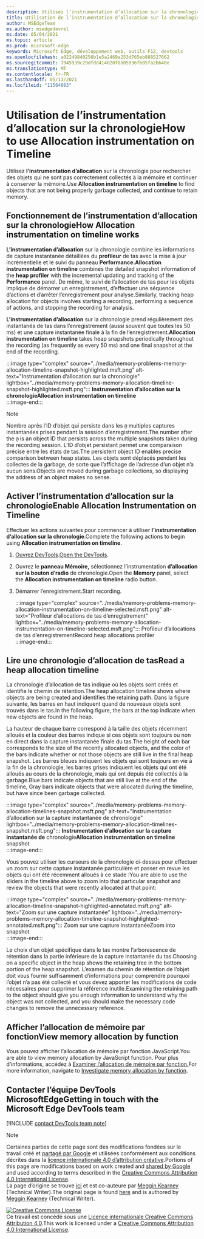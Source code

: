 ```yaml
---
description: Utilisez l’instrumentation d’allocation sur la chronologie pour rechercher des objets qui ne sont pas correctement collectés à la mémoire et continuer à conserver la mémoire.
title: Utilisation de l’instrumentation d’allocation sur la chronologie
author: MSEdgeTeam
ms.author: msedgedevrel
ms.date: 05/04/2021
ms.topic: article
ms.prod: microsoft-edge
keywords: Microsoft Edge, développement web, outils F12, devtools
ms.openlocfilehash: a02249840256b1e5a2469a253d765eb888527662
ms.sourcegitcommit: 7945939c29dfdd414020f8b05936f605fa2b640e
ms.translationtype: MT
ms.contentlocale: fr-FR
ms.lasthandoff: 05/13/2021
ms.locfileid: "11564083"
---
```

<!-- Copyright Meggin Kearney 

   Licensed under the Apache License, Version 2.0 (the "License");
   you may not use this file except in compliance with the License.
   You may obtain a copy of the License at

       https://www.apache.org/licenses/LICENSE-2.0

   Unless required by applicable law or agreed to in writing, software
   distributed under the License is distributed on an "AS IS" BASIS,
   WITHOUT WARRANTIES OR CONDITIONS OF ANY KIND, either express or implied.
   See the License for the specific language governing permissions and
   limitations under the License. -->
# <a name="how-to-use-allocation-instrumentation-on-timeline"></a><span data-ttu-id="2bfe3-104">Utilisation de l’instrumentation d’allocation sur la chronologie</span><span class="sxs-lookup"><span data-stu-id="2bfe3-104">How to use Allocation instrumentation on Timeline</span></span>  

<span data-ttu-id="2bfe3-105">Utilisez **l’instrumentation d’allocation** sur la chronologie pour rechercher des objets qui ne sont pas correctement collectés à la mémoire et continuer à conserver la mémoire.</span><span class="sxs-lookup"><span data-stu-id="2bfe3-105">Use **Allocation instrumentation on timeline** to find objects that are not being properly garbage collected, and continue to retain memory.</span></span>  

## <a name="how-allocation-instrumentation-on-timeline-works"></a><span data-ttu-id="2bfe3-106">Fonctionnement de l’instrumentation d’allocation sur la chronologie</span><span class="sxs-lookup"><span data-stu-id="2bfe3-106">How Allocation instrumentation on timeline works</span></span>  

<span data-ttu-id="2bfe3-107">**L’instrumentation d’allocation** sur la chronologie combine les informations de capture instantanée détaillées du **profileur** de tas avec la mise à jour incrémentielle et le suivi du panneau **Performance.**</span><span class="sxs-lookup"><span data-stu-id="2bfe3-107">**Allocation instrumentation on timeline** combines the detailed snapshot information of the **heap profiler** with the incremental updating and tracking of the **Performance** panel.</span></span>  <span data-ttu-id="2bfe3-108">De même, le suivi de l’allocation de tas pour les objets implique de démarrer un enregistrement, d’effectuer une séquence d’actions et d’arrêter l’enregistrement pour analyse.</span><span class="sxs-lookup"><span data-stu-id="2bfe3-108">Similarly, tracking heap allocation for objects involves starting a recording, performing a sequence of actions, and stopping the recording for analysis.</span></span>  

<!--todo: add profile memory problems (heap profiler) section when available  -->  
<!--todo: add profile evaluate performance (Performance panel) section when available  -->  

<span data-ttu-id="2bfe3-109">**L’instrumentation d’allocation** sur la chronologie prend régulièrement des instantanés de tas dans l’enregistrement \(aussi souvent que toutes les 50 ms\) et une capture instantanée finale à la fin de l’enregistrement.</span><span class="sxs-lookup"><span data-stu-id="2bfe3-109">**Allocation instrumentation on timeline** takes heap snapshots periodically throughout the recording \(as frequently as every 50 ms\) and one final snapshot at the end of the recording.</span></span>  

:::image type="complex" source="../media/memory-problems-memory-allocation-timeline-snapshot-highlighted.msft.png" alt-text="Instrumentation d’allocation sur la chronologie" lightbox="../media/memory-problems-memory-allocation-timeline-snapshot-highlighted.msft.png":::
   **<span data-ttu-id="2bfe3-111">Instrumentation d’allocation sur la chronologie</span><span class="sxs-lookup"><span data-stu-id="2bfe3-111">Allocation instrumentation on timeline</span></span>**  
:::image-end:::  

> [!NOTE]
> <span data-ttu-id="2bfe3-112">Nombre après l’ID d’objet qui persiste dans les `@` multiples captures instantanées prises pendant la session d’enregistrement.</span><span class="sxs-lookup"><span data-stu-id="2bfe3-112">The number after the `@` is an object ID that persists across the multiple snapshots taken during the recording session.</span></span>  <span data-ttu-id="2bfe3-113">L’ID d’objet persistant permet une comparaison précise entre les états de tas.</span><span class="sxs-lookup"><span data-stu-id="2bfe3-113">The persistent object ID enables precise comparison between heap states.</span></span>  <span data-ttu-id="2bfe3-114">Les objets sont déplacés pendant les collectes de la garbage, de sorte que l’affichage de l’adresse d’un objet n’a aucun sens.</span><span class="sxs-lookup"><span data-stu-id="2bfe3-114">Objects are moved during garbage collections, so displaying the address of an object makes no sense.</span></span>  

## <a name="enable-allocation-instrumentation-on-timeline"></a><span data-ttu-id="2bfe3-115">Activer l’instrumentation d’allocation sur la chronologie</span><span class="sxs-lookup"><span data-stu-id="2bfe3-115">Enable Allocation Instrumentation on Timeline</span></span>  

<span data-ttu-id="2bfe3-116">Effectuer les actions suivantes pour commencer à utiliser **l’instrumentation d’allocation sur la chronologie**.</span><span class="sxs-lookup"><span data-stu-id="2bfe3-116">Complete the following actions to begin using **Allocation instrumentation on timeline**.</span></span>  

1.  <span data-ttu-id="2bfe3-117">[Ouvrez DevTools][DevtoolsOpenIndex].</span><span class="sxs-lookup"><span data-stu-id="2bfe3-117">[Open the DevTools][DevtoolsOpenIndex].</span></span>  
1.  <span data-ttu-id="2bfe3-118">Ouvrez le **panneau Mémoire,** sélectionnez l’instrumentation **d’allocation sur la bouton d’radio** de chronologie.</span><span class="sxs-lookup"><span data-stu-id="2bfe3-118">Open the **Memory** panel, select the **Allocation instrumentation on timeline** radio button.</span></span>  
1.  <span data-ttu-id="2bfe3-119">Démarrer l’enregistrement.</span><span class="sxs-lookup"><span data-stu-id="2bfe3-119">Start recording.</span></span>  
    
    :::image type="complex" source="../media/memory-problems-memory-allocation-instrumentation-on-timeline-selected.msft.png" alt-text="Profileur d’allocations de tas d’enregistrement" lightbox="../media/memory-problems-memory-allocation-instrumentation-on-timeline-selected.msft.png":::
       <span data-ttu-id="2bfe3-121">Profileur d’allocations de tas d’enregistrement</span><span class="sxs-lookup"><span data-stu-id="2bfe3-121">Record heap allocations profiler</span></span>  
    :::image-end:::  
    
## <a name="read-a-heap-allocation-timeline"></a><span data-ttu-id="2bfe3-122">Lire une chronologie d’allocation de tas</span><span class="sxs-lookup"><span data-stu-id="2bfe3-122">Read a heap allocation timeline</span></span>  

<span data-ttu-id="2bfe3-123">La chronologie d’allocation de tas indique où les objets sont créés et identifie le chemin de rétention.</span><span class="sxs-lookup"><span data-stu-id="2bfe3-123">The heap allocation timeline shows where objects are being created and identifies the retaining path.</span></span>  <span data-ttu-id="2bfe3-124">Dans la figure suivante, les barres en haut indiquent quand de nouveaux objets sont trouvés dans le tas.</span><span class="sxs-lookup"><span data-stu-id="2bfe3-124">In the following figure, the bars at the top indicate when new objects are found in the heap.</span></span>  

<span data-ttu-id="2bfe3-125">La hauteur de chaque barre correspond à la taille des objets récemment alloués et la couleur des barres indique si ces objets sont toujours ou non en direct dans la capture instantanée finale du tas.</span><span class="sxs-lookup"><span data-stu-id="2bfe3-125">The height of each bar corresponds to the size of the recently allocated objects, and the color of the bars indicate whether or not those objects are still live in the final heap snapshot.</span></span>  <span data-ttu-id="2bfe3-126">Les barres bleues indiquent les objets qui sont toujours en vie à la fin de la chronologie, les barres grises indiquent les objets qui ont été alloués au cours de la chronologie, mais qui ont depuis été collectés à la garbage.</span><span class="sxs-lookup"><span data-stu-id="2bfe3-126">Blue bars indicate objects that are still live at the end of the timeline, Gray bars indicate objects that were allocated during the timeline, but have since been garbage collected.</span></span>  

:::image type="complex" source="../media/memory-problems-memory-allocation-timelines-snapshot.msft.png" alt-text="Instrumentation d’allocation sur la capture instantanée de chronologie" lightbox="../media/memory-problems-memory-allocation-timelines-snapshot.msft.png":::
   <span data-ttu-id="2bfe3-128">**Instrumentation d’allocation sur la capture instantanée de** chronologie</span><span class="sxs-lookup"><span data-stu-id="2bfe3-128">**Allocation instrumentation on timeline** snapshot</span></span>  
:::image-end:::  

<!--In the following figure, an action was performed 3 times.  The sample program caches five objects, so the last five blue bars are expected.  But the left-most blue bar indicates a potential problem.  -->  
<!--todo: redo figure 4 with multiple choose actions  -->  

<span data-ttu-id="2bfe3-129">Vous pouvez utiliser les curseurs de la chronologie ci-dessus pour effectuer un zoom sur cette capture instantanée particulière et passer en revue les objets qui ont été récemment alloués à ce stade :</span><span class="sxs-lookup"><span data-stu-id="2bfe3-129">You are able to use the sliders in the timeline above to zoom into that particular snapshot and review the objects that were recently allocated at that point:</span></span>  

:::image type="complex" source="../media/memory-problems-memory-allocation-timeline-snapshot-highlighted-annotated.msft.png" alt-text="Zoom sur une capture instantanée" lightbox="../media/memory-problems-memory-allocation-timeline-snapshot-highlighted-annotated.msft.png":::
   <span data-ttu-id="2bfe3-131">Zoom sur une capture instantanée</span><span class="sxs-lookup"><span data-stu-id="2bfe3-131">Zoom into snapshot</span></span>  
:::image-end:::  

<span data-ttu-id="2bfe3-132">Le choix d’un objet spécifique dans le tas montre l’arborescence de rétention dans la partie inférieure de la capture instantanée du tas.</span><span class="sxs-lookup"><span data-stu-id="2bfe3-132">Choosing on a specific object in the heap shows the retaining tree in the bottom portion of the heap snapshot.</span></span>  <span data-ttu-id="2bfe3-133">L’examen du chemin de rétention de l’objet doit vous fournir suffisamment d’informations pour comprendre pourquoi l’objet n’a pas été collecté et vous devez apporter les modifications de code nécessaires pour supprimer la référence inutile.</span><span class="sxs-lookup"><span data-stu-id="2bfe3-133">Examining the retaining path to the object should give you enough information to understand why the object was not collected, and you should make the necessary code changes to remove the unnecessary reference.</span></span>  

## <a name="view-memory-allocation-by-function"></a><span data-ttu-id="2bfe3-134">Afficher l’allocation de mémoire par fonction</span><span class="sxs-lookup"><span data-stu-id="2bfe3-134">View memory allocation by function</span></span>  

<span data-ttu-id="2bfe3-135">Vous pouvez afficher l’allocation de mémoire par fonction JavaScript.</span><span class="sxs-lookup"><span data-stu-id="2bfe3-135">You are able to view memory allocation by JavaScript function.</span></span>  <span data-ttu-id="2bfe3-136">Pour plus d’informations, accédez à [Examiner l’allocation de mémoire par fonction.][DevtoolsMemoryProblemsIndexInvestigateMemoryAllocationFunction]</span><span class="sxs-lookup"><span data-stu-id="2bfe3-136">For more information, navigate to [Investigate memory allocation by function][DevtoolsMemoryProblemsIndexInvestigateMemoryAllocationFunction].</span></span>  

## <a name="getting-in-touch-with-the-microsoft-edge-devtools-team"></a><span data-ttu-id="2bfe3-137">Contacter l’équipe DevTools MicrosoftEdge</span><span class="sxs-lookup"><span data-stu-id="2bfe3-137">Getting in touch with the Microsoft Edge DevTools team</span></span>  

[!INCLUDE [contact DevTools team note](../includes/contact-devtools-team-note.md)]  

<!-- links -->  

[DevToolsOpenIndex]: ../open/index.md "Ouvrez Microsoft Edge (Chromium) DevTools | Documents Microsoft"
[DevtoolsMemoryProblemsIndexInvestigateMemoryAllocationFunction]: ./index.md#investigate-memory-allocation-by-function "Examiner l’allocation de mémoire par fonction : résoudre les problèmes de mémoire | Documents Microsoft"  

<!--[HeapProfiler]: ./heap-snapshots.md "How to Record Heap Snapshots"  -->  
<!--[PerformancePanel]: ../profile/evaluate-performance/timeline-tool ""  -->  

[MicrosoftEdgeChannel]: https://www.microsoftedgeinsider.com/download "Télécharger un canal Microsoft Edge de données"  

> [!NOTE]
> <span data-ttu-id="2bfe3-141">Certaines parties de cette page sont des modifications fondées sur le travail créé et [partagé par Google][GoogleSitePolicies] et utilisées conformément aux conditions décrites dans la [licence internationale 4,0 d’attribution créative][CCA4IL].</span><span class="sxs-lookup"><span data-stu-id="2bfe3-141">Portions of this page are modifications based on work created and [shared by Google][GoogleSitePolicies] and used according to terms described in the [Creative Commons Attribution 4.0 International License][CCA4IL].</span></span>  
> <span data-ttu-id="2bfe3-142">La page d’origine se trouve [ici](https://developers.google.com/web/tools/chrome-devtools/memory-problems/allocation-profiler) et est co-auteure par [Meggin Kearney][MegginKearney] \(Technical Writer\).</span><span class="sxs-lookup"><span data-stu-id="2bfe3-142">The original page is found [here](https://developers.google.com/web/tools/chrome-devtools/memory-problems/allocation-profiler) and is authored by [Meggin Kearney][MegginKearney] \(Technical Writer\).</span></span>  

[![Creative Commons License][CCby4Image]][CCA4IL]  
<span data-ttu-id="2bfe3-144">Ce travail est concédé sous une [Licence internationale Creative Commons Attribution 4.0][CCA4IL].</span><span class="sxs-lookup"><span data-stu-id="2bfe3-144">This work is licensed under a [Creative Commons Attribution 4.0 International License][CCA4IL].</span></span>  

[CCA4IL]: https://creativecommons.org/licenses/by/4.0  
[CCby4Image]: https://i.creativecommons.org/l/by/4.0/88x31.png  
[GoogleSitePolicies]: https://developers.google.com/terms/site-policies  
[KayceBasques]: https://developers.google.com/web/resources/contributors#kayce-basques  
[MegginKearney]: https://developers.google.com/web/resources/contributors#meggin-kearney  
